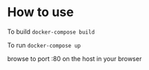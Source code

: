 # How to use

To build
<code>docker-compose build</code>

To run
<code>docker-compose up</code>

browse to port :80 on the host in your browser

